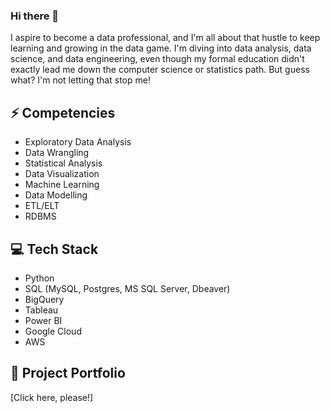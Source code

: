 ### Hi there 👋

<!--
**Jiao-Meng-7/Jiao-Meng-7** is a ✨ _special_ ✨ repository because its `README.md` (this file) appears on your GitHub profile.

Here are some ideas to get you started:

- 🔭 I’m currently working on ...
- 🌱 I’m currently learning ...
- 👯 I’m looking to collaborate on ...
- 🤔 I’m looking for help with ...
- 💬 Ask me about ...
- 📫 How to reach me: ...
- 😄 Pronouns: ...
- ⚡ Fun fact: ...
-->

I aspire to become a data professional, and I'm all about that hustle to keep learning and growing in the data game. I'm diving into data analysis, data science, and data engineering, even though my formal education didn't exactly lead me down the computer science or statistics path. But guess what? I'm not letting that stop me!

## ⚡ Competencies
- Exploratory Data Analysis
- Data Wrangling
- Statistical Analysis
- Data Visualization
- Machine Learning
- Data Modelling
- ETL/ELT
- RDBMS

## 💻 Tech Stack
- Python
- SQL (MySQL, Postgres, MS SQL Server, Dbeaver)
- BigQuery
- Tableau
- Power BI
- Google Cloud
- AWS

## 📂 Project Portfolio
[Click here, please!]

